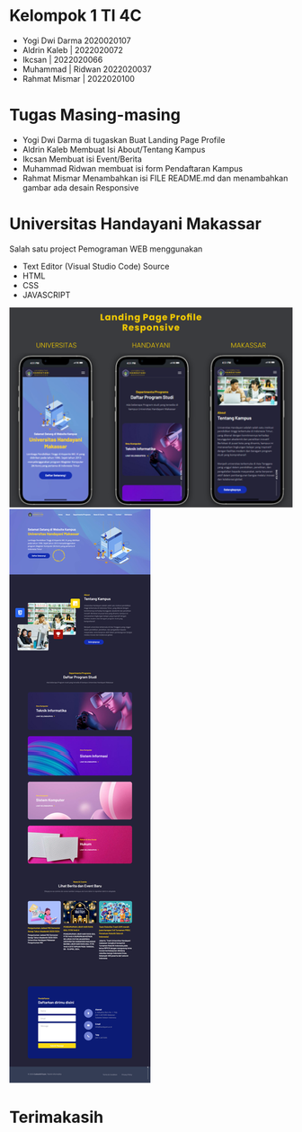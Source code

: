 # Kelompok 1 TI 4C 
- Yogi Dwi Darma 2020020107
- Aldrin Kaleb | 2022020072
- Ikcsan | 2022020066
- Muhammad | Ridwan 2022020037
- Rahmat Mismar | 2022020100

# Tugas Masing-masing
- Yogi Dwi Darma di tugaskan Buat Landing Page Profile
- Aldrin Kaleb Membuat Isi About/Tentang Kampus
- Ikcsan Membuat isi Event/Berita
- Muhammad Ridwan membuat isi form Pendaftaran Kampus
- Rahmat Mismar Menambahkan isi FILE README.md dan menambahkan gambar ada desain Responsive

# Universitas Handayani Makassar
Salah satu project Pemograman WEB menggunakan 
- Text Editor (Visual Studio Code)
Source
- HTML
- CSS
- JAVASCRIPT 

![Profile Mobile Responsive](/readme-images/landing1.png)
![Landing Page](/readme-images/UHM-Profile.png)

# Terimakasih